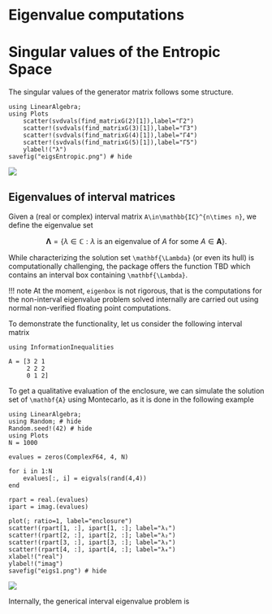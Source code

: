 # Eigenvalue computations

# Singular values of the Entropic Space
The singular values of the generator matrix follows some structure.

```@example eigsEntropic
using LinearAlgebra;
using Plots
	scatter(svdvals(find_matrixG(2)[1]),label="Γ2")
    scatter!(svdvals(find_matrixG(3)[1]),label="Γ3")
    scatter!(svdvals(find_matrixG(4)[1]),label="Γ4")
    scatter!(svdvals(find_matrixG(5)[1]),label="Γ5")
    ylabel!("λ")
savefig("eigsEntropic.png") # hide
```
![](eigsEntropic.png)

## Eigenvalues of interval matrices

Given a (real or complex) interval matrix ``A\in\mathbb{IC}^{n\times n}``, we define the eigenvalue set 

```math
\mathbf{\Lambda}=\{\lambda\in\mathbb{C}: \lambda\text{ is an eigenvalue of }A\text{ for some }A\in\mathbf{A}\}.
```

While characterizing the solution set ``\mathbf{\Lambda}`` (or even its hull) is computationally challenging, the package offers the function TBD which contains an interval box containing ``\mathbf{\Lambda}``. 

!!! note
    At the moment, `eigenbox` is not rigorous, that is the computations for the non-interval eigenvalue problem solved internally are carried out using normal non-verified floating point computations.

To demonstrate the functionality, let us consider the following interval matrix

```@example eigs1
using InformationInequalities

A = [3 2 1
     2 2 2
     0 1 2]
```



To get a qualitative evaluation of the enclosure, we can simulate the solution set of ``\mathbf{A}`` using Montecarlo, as it is done in the following example

```@example eigs1
using LinearAlgebra;
using Random; # hide
Random.seed!(42) # hide
using Plots
N = 1000

evalues = zeros(ComplexF64, 4, N)

for i in 1:N
    evalues[:, i] = eigvals(rand(4,4))
end

rpart = real.(evalues)
ipart = imag.(evalues)

plot(; ratio=1, label="enclosure")
scatter!(rpart[1, :], ipart[1, :]; label="λ₁")
scatter!(rpart[2, :], ipart[2, :]; label="λ₂")
scatter!(rpart[3, :], ipart[3, :]; label="λ₃")
scatter!(rpart[4, :], ipart[4, :]; label="λ₄")
xlabel!("real")
ylabel!("imag")
savefig("eigs1.png") # hide
```

![](eigs1.png)

Internally, the generical interval eigenvalue problem is